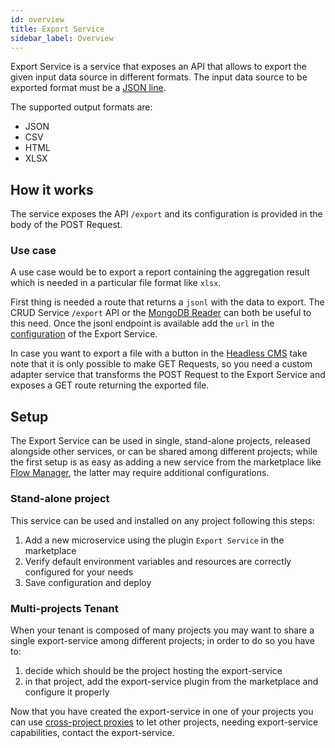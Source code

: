 ```yaml
---
id: overview
title: Export Service
sidebar_label: Overview
---
```


<!--
WARNING: this file was automatically generated by Mia-Platform Doc Aggregator.
DO NOT MODIFY IT BY HAND.
Instead, modify the source file and run the aggregator to regenerate this file.
-->

Export Service is a service that exposes an API that allows to export the given input data source in different formats.
The input data source to be exported format must be a [JSON line](https://jsonlines.org/).

The supported output formats are:
* JSON
* CSV
* HTML
* XLSX

## How it works
The service exposes the API `/export` and its configuration is provided in the body of the POST Request.

### Use case
A use case would be to export a report containing the aggregation result which is needed in a particular file format like `xlsx`.

First thing is needed a route that returns a `jsonl` with the data to export.
The CRUD Service `/export` API or the [MongoDB Reader](/runtime_suite/mongodb-reader/10_configuration.md) can both be useful to this need. 
Once the jsonl endpoint is available add the `url` in the [configuration](#configuration) of the Export Service. 

In case you want to export a file with a button in the [Headless CMS](/microfrontend-composer/previous-tools/cms/guide_cms.md) take note that it is only possible to make GET Requests, so you need a custom adapter service that transforms the POST Request to the Export Service and exposes a GET route returning the exported file.

## Setup

The Export Service can be used in single, stand-alone projects, released alongside other services, or can be shared among different projects; while the first setup is as easy as adding a new service from the marketplace like [Flow Manager](/runtime_suite/flow-manager-service/40_model_your_first_flow.md#add-plugin-from-marketplace), the latter may require additional configurations.

### Stand-alone project

This service can be used and installed on any project following this steps:

 1. Add a new microservice using the plugin `Export Service` in the marketplace
 2. Verify default environment variables and resources are correctly configured for your needs
 3. Save configuration and deploy

### Multi-projects Tenant

When your tenant is composed of many projects you may want to share a single export-service among different projects; in order to do so you have to:

 1. decide which should be the project hosting the export-service
 2. in that project, add the export-service plugin from the marketplace and configure it properly

Now that you have created the export-service in one of your projects you can use [cross-project proxies](/development_suite/api-console/api-design/proxy.md#create-a-new-cross-projects-proxy) to let other projects, needing export-service capabilities, contact the export-service.
